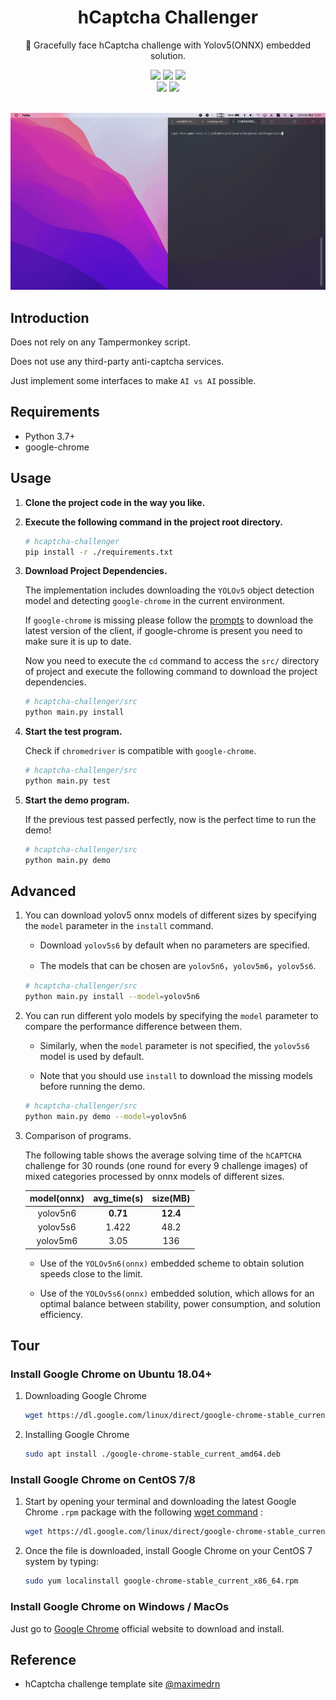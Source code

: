 <div align="center">
    <h1> hCaptcha Challenger</h1>
    <p>🚀 Gracefully face hCaptcha challenge with Yolov5(ONNX) embedded solution.</p>
    <img src="https://img.shields.io/static/v1?message=reference&color=blue&style=for-the-badge&logo=micropython&label=python">
    <img src="https://img.shields.io/github/license/QIN2DIM/hcaptcha-challenger?style=for-the-badge">
    <a href="https://github.com/QIN2DIM/hcaptcha-challenger/releases"><img src="https://img.shields.io/github/downloads/qin2dim/hcaptcha-challenger/total?style=for-the-badge"></a>
	<br>
    <a href="https://github.com/QIN2DIM/hcaptcha-challenger/"><img src="https://img.shields.io/github/stars/QIN2DIM/hcaptcha-challenger?style=social"></a>
	<a href = "https://t.me/joinchat/HlB9SQJubb5VmNU5"><img src="https://img.shields.io/static/v1?style=social&logo=telegram&label=chat&message=studio" ></a>
	<br>
	<br>
</div>

![hcaptcha-challenger-demo](https://github.com/QIN2DIM/img_pool/blob/main/img/hcaptcha-challenger3.gif)

## Introduction

Does not rely on any Tampermonkey script.

Does not use any third-party anti-captcha services.

Just implement some interfaces to make `AI vs AI` possible.

## Requirements

- Python 3.7+
- google-chrome

## Usage

1. **Clone the project code in the way you like.**

2. **Execute the following command in the project root directory.**

   ```bash
   # hcaptcha-challenger
   pip install -r ./requirements.txt
   ```

3. **Download Project Dependencies.**

   The implementation includes downloading the `YOLOv5` object detection model and detecting `google-chrome` in the current environment.

   If `google-chrome` is missing please follow the [prompts](#tour) to download the latest version of the client, if google-chrome is present you need to make sure it is up to date.

   Now you need to execute the `cd` command to access the  `src/` directory of project and execute the following command to download the project dependencies.

   ```bash
   # hcaptcha-challenger/src
   python main.py install
   ```

4. **Start the test program.**

   Check if `chromedriver` is compatible with `google-chrome`.

   ```bash
   # hcaptcha-challenger/src
   python main.py test
   ```

5. **Start the demo program.**

   If the previous test passed perfectly, now is the perfect time to run the demo!

   ```bash
   # hcaptcha-challenger/src
   python main.py demo
   ```

## Advanced

1. You can download yolov5 onnx models of different sizes by specifying the `model` parameter in the `install` command.

   - Download `yolov5s6` by default when no parameters are specified. 

   - The models that can be chosen are `yolov5n6`，`yolov5m6`，`yolov5s6`.

   ```bash
   # hcaptcha-challenger/src
   python main.py install --model=yolov5n6
   ```

2. You can run different yolo models by specifying the `model` parameter to compare the performance difference between them.

   - Similarly, when the `model` parameter is not specified, the `yolov5s6` model is used by default.

   - Note that you should use `install` to download the missing models before running the demo.

   ```bash
   # hcaptcha-challenger/src
   python main.py demo --model=yolov5n6
   ```

3. Comparison of programs.

   The following table shows the average solving time of the `hCAPTCHA` challenge for 30 rounds (one round for every 9 challenge images) of mixed categories processed by onnx models of different sizes.

   | model(onnx) | avg_time(s) | size(MB) |
   | :---------: | :---------: | :------: |
   |  yolov5n6   |  **0.71**   | **12.4** |
   |  yolov5s6   |    1.422    |   48.2   |
   |  yolov5m6   |    3.05     |   136    |

   - Use of the `YOLOv5n6(onnx)` embedded scheme to obtain solution speeds close to the limit.

   - Use of the `YOLOv5s6(onnx)` embedded solution, which allows for an optimal balance between stability, power consumption, and solution efficiency.

## Tour

<span id="tour"></span>

### Install Google Chrome on Ubuntu 18.04+

1. Downloading Google Chrome

   ```bash
   wget https://dl.google.com/linux/direct/google-chrome-stable_current_amd64.deb
   ```

2. Installing Google Chrome

   ```bash
   sudo apt install ./google-chrome-stable_current_amd64.deb
   ```

### Install Google Chrome on CentOS 7/8

1. Start by opening your terminal and downloading the latest Google Chrome `.rpm` package with the following [wget command](https://linuxize.com/post/wget-command-examples/) :

   ```bash
   wget https://dl.google.com/linux/direct/google-chrome-stable_current_x86_64.rpm
   ```

2. Once the file is downloaded, install Google Chrome on your CentOS 7 system by typing:

   ```bash
   sudo yum localinstall google-chrome-stable_current_x86_64.rpm
   ```

### Install Google Chrome on Windows / MacOs

Just go to [Google Chrome](https://www.google.com/chrome/) official website to download and install.

## Reference

- hCaptcha challenge template site [@maximedrn](https://github.com/maximedrn/hcaptcha-solver-python-selenium)
